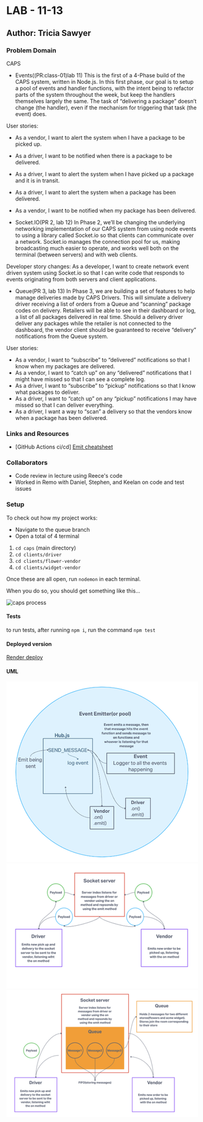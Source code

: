 # LAB - 11-13

## Author: Tricia Sawyer

### Problem Domain

CAPS

- Events((PR:class-01)lab 11)
This is the first of a 4-Phase build of the CAPS system, written in Node.js. In this first phase, our goal is to setup a pool of events and handler functions, with the intent being to refactor parts of the system throughout the week, but keep the handlers themselves largely the same. The task of “delivering a package” doesn’t change (the handler), even if the mechanism for triggering that task (the event) does.

User stories:

- As a vendor, I want to alert the system when I have a package to be picked up.
- As a driver, I want to be notified when there is a package to be delivered.
- As a driver, I want to alert the system when I have picked up a package and it is in transit.
- As a driver, I want to alert the system when a package has been delivered.
- As a vendor, I want to be notified when my package has been delivered.

- Socket.IO(PR 2, lab 12)
In Phase 2, we’ll be changing the underlying networking implementation of our CAPS system from using node events to using a library called Socket.io so that clients can communicate over a network. Socket.io manages the connection pool for us, making broadcasting much easier to operate, and works well both on the terminal (between servers) and with web clients.

Developer story changes:
As a developer, I want to create network event driven system using Socket.io so that I can write code that responds to events originating from both servers and client applications.

- Queue(PR 3, lab 13)
In Phase 3, we are building a set of features to help manage deliveries made by CAPS Drivers. This will simulate a delivery driver receiving a list of orders from a Queue and “scanning” package codes on delivery. Retailers will be able to see in their dashboard or log, a list of all packages delivered in real time. Should a delivery driver deliver any packages while the retailer is not connected to the dashboard, the vendor client should be guaranteed to receive “delivery” notifications from the Queue system.

User stories:

- As a vendor, I want to “subscribe” to “delivered” notifications so that I know when my packages are delivered.
- As a vendor, I want to “catch up” on any “delivered” notifications that I might have missed so that I can see a complete log.
- As a driver, I want to “subscribe” to “pickup” notifications so that I know what packages to deliver.
- As a driver, I want to “catch up” on any “pickup” notifications I may have missed so that I can deliver everything.
- As a driver, I want a way to “scan” a delivery so that the vendors know when a package has been delivered.

### Links and Resources

- [GitHub Actions ci/cd]
[Emit cheatsheet](https://socket.io/docs/v3/emit-cheatsheet/)

### Collaborators

- Code review in lecture using Reece's code
- Worked in Remo with Daniel, Stephen, and Keelan on code and test issues

### Setup

To check out how my project works:

- Navigate to the queue branch
- Open a total of 4 terminal

1. `cd caps` (main directory)
2. `cd clients/driver`
3. `cd clients/flower-vendor`
4. `cd clients/widget-vendor`

Once these are all open, run `nodemon` in each terminal.

When you do so, you should get something like this...

![caps process](./assets/caps-process.png)

#### Tests

to run tests, after running `npm i`, run the command `npm test`

#### Deployed version

[Render deploy](https://caps-dev.onrender.com)

#### UML

![UML](./assets/lab11-UML.png)
![UML](./assets/lab12-UML.png)
![UML](./assets/lab13-UML.png)
